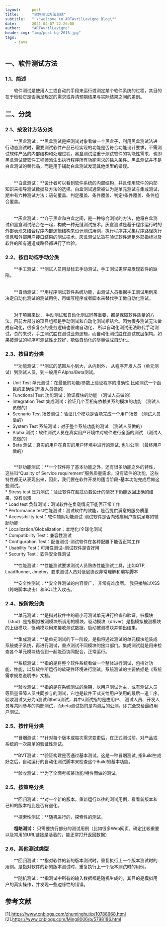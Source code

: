 ```yaml
---
layout:     post
title:      "软件测试方法总结"
subtitle:   " \"welcome to ARTAvrilLavigne Blog\""
date:       2021-04-07 22:26:00
author:     "ARTAvrilLavigne"
header-img: "img/post-bg-2015.jpg"
tags:
    - java
---
```

## 一、软件测试方法<br>

### 1.1、简述<br>

　　软件测试是使用人工或自动的手段来运行或测定某个软件系统的过程，其目的在于检验它是否满足规定的需求或弄清预期结果与实际结果之间的差别。<br>

## 二、分类<br>

### 2.1、按设计方法分类<br>

　　**黑盒测试：**黑盒测试是把测试对象看做一个黑盒子，利用黑盒测试法进行动态测试时，需要测试软件产品已经实现的功能是否符合功能设计要求，不需测试软件产品的内部结构和处理过程。黑盒测试注重于测试软件的功能性需求，也即黑盒测试使软件工程师派生出执行程序所有功能需求的输入条件。黑盒测试并不是白盒测试的替代品，而是用于辅助白盒测试发现其他类型的错误。<br>  
<br>
　　**白盒测试：**设计者可以看到软件系统的内部结构，并且使用软件的内部知识来指导测试数据及方法的选择。白盒测试通常被认为是单元测试与集成测试，期中有六种测试方法：语句覆盖、判定覆盖、条件覆盖、判定/条件覆盖、条件组合覆盖。<br>  
<br>
　　**灰盒测试：**介于黑盒和白盒之间，是一种综合测试的方法，他将白盒测试和黑盒测试结合在一起，构成一种无缝测试技术。灰盒测试是基于程序运行时的外部表现又结合程序内部逻辑结构来设计测试用例，执行程序并采集程序路径执行信息和外部用户接口结果的测试技术。灰盒测试法旨在验证软件满足外部指标以及软件的所有通道或路径都进行了检验。<br>

### 2.2、按自动或手动分类<br>

　　**手工测试：**测试人员用鼠标去手动测试，手工测试更容易发现软件的缺陷。<br>  
<br>
　　**自动测试：**用程序测试软件系统功能，由测试人员根据手工测试用例来决定自动化测试的测试用例，再编写程序或者脚本来替代手工做自动化测试。<br>  
<br>
　　对于项目来说， 手动测试和自动化测试同等重要，都是保障软件质量的方法。目前大部分的项目组都是手动测试和自动化测试相结合。因为很多测试无法做成自动化，很多复杂的业务逻辑也很难自动化， 所以自动化测试无法取代手动测试。总的来说，手工测试胜在测试业务逻辑，而自动化测试胜在测试底层架构。如果被测试的程序可测试性比较好，能做自动化的尽量做成自动化。<br>
  
### 2.3、按目的分类<br>

　　**功能测试：**测试的范围从小到大，从内到外， 从程序开发人员（单元测试）到测试人员，到一般用户Alpha/Beta测试。<br>
* Unit Test 单元测试：在最低的功能/参数上验证程序的准确性,比如测试一个函数的正确性(开发人员做的)<br>
* Functional Test 功能测试：验证模块的功能                     （测试人员做的）<br>
* Integration Test 集成测试：验证几个互相有依赖关系的模块的功能 （测试人员做的）<br>
* Scenario Test  场景测试：验证几个模块是否能完成一个用户场景   （测试人员做的）<br>
* System Test  系统测试：对于整个系统功能的测试                 （测试人员做的）<br>
* Alpha 测试：软件测试人员在真实用户环境中对软件进行全面的测试   （测试人员做的）<br>
* Beta 测试：真实的用户在真实的用户环境中进行的测试, 也叫公测    （最终用户做的）<br>  
<br>
　　**非功能测试：**一个软件除了基本功能之外，还有很多功能之外的特性，这些叫“Quality of Service requirement”服务质量需求。没有软件的功能，这些特性都无从表现出来，因此，我们要在软件开发的适当阶段-基本功能完成后做这些测试。<br>
* Stress test 压力测试：验证软件在超过负载设计的情况下仍能返回正确的结果，没有崩溃<br>
* Load test 负载测试：测试软件在负载情况下能否正常工作<br>
* Performance test性能测试：测试软件的效能，是否提供满意的服务质量<br>
* Accessibility test：软件辅助功能测试-测试软件是否向残疾用户提供足够的辅助功能<br>
* Localization/Globalization：本地化/全球化测试<br>
* Compatibility Test：兼容性测试<br>
* Configuration Test：配置测试-测试软件在各种配置下能否正常工作<br>
* Usability Test：可用性测试–测试软件是否好用<br>
* Security Test：软件安全性测试<br>  
<br>
　　**性能测试：**性能测试要求测试人员熟练性能测试工具，比如QTP, LoadRunner, Jmeter。要求测试人员对低层协议非常理解和编写脚本<br>
<br>
　　**安全性测试：**安全性测试的内容很广， 非常有难度啊。 我只接触过XSS（跨站脚本攻击）和SQL注入攻击。<br>

### 2.4、按阶段分类<br>

　　**单元测试：**是指对软件中的最小可测试单元进行检查和验证。桩模块（stud）是指模拟被测模块所调用的模块，驱动模块（driver）是指模拟被测模块的上级模块，驱动模块用来接收测试数据，启动被测模块并输出结果。<br>
<br>
　　**集成测试：**是单元测试的下一阶段，是指将通过测试的单元模块组装成系统或子系统，再进行测试，重点测试不同模块的接口部门。集成测试就是用来检查各个单元模块结合到一起能否协同配合，正常运行。<br>
<br>
　　**系统测试：**指的是将整个软件系统看做一个整体进行测试，包括对功能、性能，以及软件所运行的软硬件环境进行测试。系统测试的主要依据是《系统需求规格说明书》文档。<br>
<br>
　　**验收测试：**指的是在系统测试的后期，以用户测试为主，或有测试人员等质量保障人员共同参与的测试，它也是软件正式交给用户使用的最后一道工序。 验收测试又分为a测试和beta测试，其中a测试指的是由用户、 测试人员、开发人员等共同参与的内部测试，而beta测试指的是内测后的公测，即完全交给最终用户测试。<br>

### 2.5、按作用分类<br>

　　**冒烟测试：**针对每个版本或每次需求变更后，在正式测试前，对产品或系统的一次简单的验证性测试。<br>
<br>
　　**BVT测试：**验证构建是否通过基本测试。这是一种冒烟测试, 指Build生成好之后，自动运行的自动化测试脚本来检查这个Build的基本功能。<br>
<br>
　　**验收测试：**为了全面考核某功能/特性而做的测试。<br>

### 2.5、按策略分类<br>

　　**回归测试：**对一个新的版本，重新运行以往的测试用例，看看新版本和已知的版本相比是否有退化。<br>
<br>
　　**探索性测试：**随机进行的，探索性的测试。<br>
<br>
　　**粗略测试：** 只需要执行部分的测试用例（比如很多Web网页，确定比较重要以及常用的URL链接是活着的，能正常打开返回数据）<br>

### 2.6、其他测试类型<br>

　　**回归测试：**指对软件的新的版本测试时，重复执行上一个版本测试时的用例。是指对软件的新的版本测试时，重复执行上一个版本测试时的用例。<br>
<br>
　　**随机测试：**指测试中所有的输入数据都是随机生成的，其目的是模拟用户的真实操作，并发现一些边缘性的错误。<br>


## 参考文献<br>

[1].https://www.cnblogs.com/zhuminghui/p/10788968.html<br>
[2].https://www.cnblogs.com/Ming8006/p/5798186.html<br>
